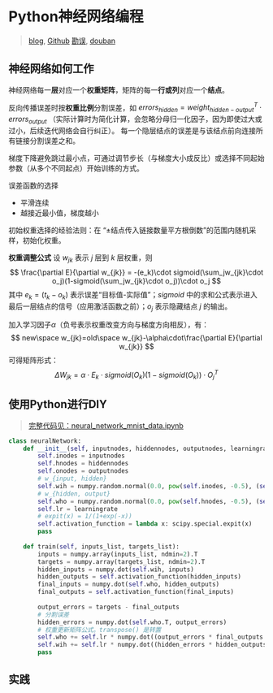 # Python神经网络编程
> [blog](https://makeyourownneuralnetwork.blogspot.com/), [Github](https://github.com/makeyourownneuralnetwork/makeyourownneuralnetwork)
> [勘误](https://www.epubit.com/book/detail/34292), [douban](https://book.douban.com/subject/30192800/)

## 神经网络如何工作

神经网络每一**层**对应一个**权重矩阵**，矩阵的每一**行或列**对应一个**结点**。

反向传播误差时按**权重比例**分割误差，如 $errors_{hidden}=weight^T_{hidden-output}\cdot errors_{output}$ （实际计算时为简化计算，会忽略分母归一化因子，因为即使过大或过小，后续迭代网络会自行纠正）。
每一个隐层结点的误差是与该结点前向连接所有链接分割误差之和。


梯度下降避免跳过最小点，可通过调节步长（与梯度大小成反比）或选择不同起始参数（从多个不同起点）开始训练的方式。

误差函数的选择

 - 平滑连续
 - 越接近最小值，梯度越小

初始权重选择的经验法则：在 “$\pm$结点传入链接数量平方根倒数”的范围内随机采样，初始化权重。

**权重调整公式**
设 $w_{jk}$ 表示 $j$ 层到 $k$ 层权重，则
$$
\frac{\partial E}{\partial w_{jk}} = -(e_k)\cdot sigmoid(\sum_jw_{jk}\cdot o_j)(1-sigmoid(\sum_jw_{jk}\cdot o_j))\cdot o_j
$$
其中 $e_k=(t_k-o_k)$ 表示误差“目标值-实际值”；$sigmoid$ 中的求和公式表示进入最后一层结点的信号（应用激活函数之前）；$o_j$ 表示隐藏结点 $j$ 的输出。

加入学习因子$\alpha$（负号表示权重改变方向与梯度方向相反），有：
$$
new\space w_{jk}=old\space w_{jk}-\alpha\cdot\frac{\partial E}{\partial w_{jk}}
$$
可得矩阵形式：$$
\Delta W_{jk}=\alpha\cdot E_k\cdot sigmoid(O_k)(1-sigmoid(O_k))\cdot O_j^T
$$

## 使用Python进行DIY
> [完整代码见：neural_network_mnist_data.ipynb](https://github.com/makeyourownneuralnetwork/makeyourownneuralnetwork/blob/master/part2_neural_network_mnist_data.ipynb)

```python
class neuralNetwork:
    def __init__(self, inputnodes, hiddennodes, outputnodes, learningrate):
        self.inodes = inputnodes
        self.hnodes = hiddennodes
        self.onodes = outputnodes
        # w_{input, hidden}
        self.wih = numpy.random.normal(0.0, pow(self.inodes, -0.5), (self.hnodes, self.inodes))
        # w_{hidden, output}
        self.who = numpy.random.normal(0.0, pow(self.hnodes, -0.5), (self.onodes, self.hnodes))
        self.lr = learningrate
        # expit(x) = 1/(1+exp(-x))
        self.activation_function = lambda x: scipy.special.expit(x)
        pass
    
    def train(self, inputs_list, targets_list):
        inputs = numpy.array(inputs_list, ndmin=2).T
        targets = numpy.array(targets_list, ndmin=2).T
        hidden_inputs = numpy.dot(self.wih, inputs)
        hidden_outputs = self.activation_function(hidden_inputs)
        final_inputs = numpy.dot(self.who, hidden_outputs)
        final_outputs = self.activation_function(final_inputs)
        
        output_errors = targets - final_outputs
        # 分割误差
        hidden_errors = numpy.dot(self.who.T, output_errors)
        # 权重更新矩阵公式。transpose() 是转置
        self.who += self.lr * numpy.dot((output_errors * final_outputs * (1.0 - final_outputs)), numpy.transpose(hidden_outputs))
        self.wih += self.lr * numpy.dot((hidden_errors * hidden_outputs * (1.0 - hidden_outputs)), numpy.transpose(inputs))
        pass
```

## 实践



